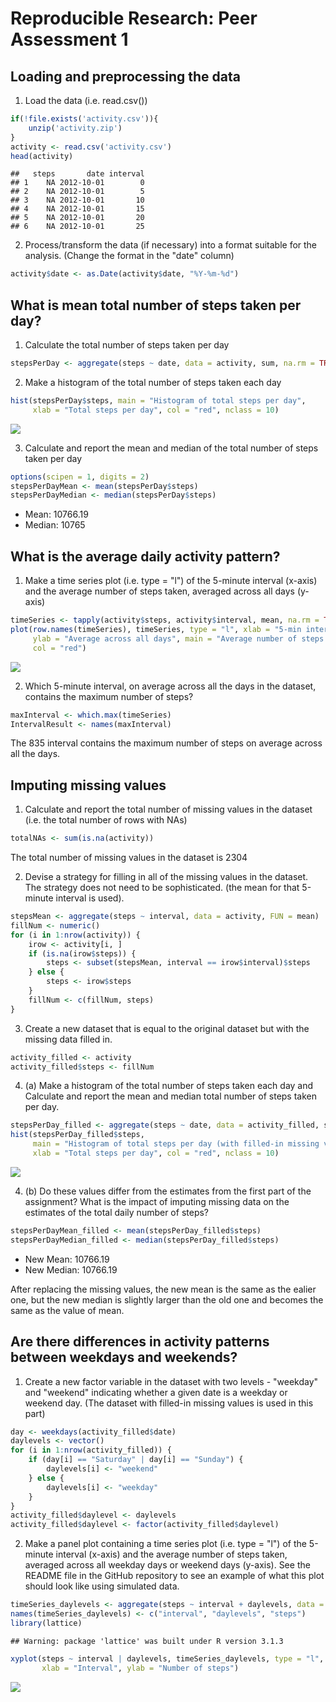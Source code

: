 # Reproducible Research: Peer Assessment 1


## Loading and preprocessing the data
1. Load the data (i.e. read.csv())

```r
if(!file.exists('activity.csv')){
    unzip('activity.zip')
}
activity <- read.csv('activity.csv')
head(activity)
```

```
##   steps       date interval
## 1    NA 2012-10-01        0
## 2    NA 2012-10-01        5
## 3    NA 2012-10-01       10
## 4    NA 2012-10-01       15
## 5    NA 2012-10-01       20
## 6    NA 2012-10-01       25
```

2. Process/transform the data (if necessary) into a format suitable for the analysis. (Change the format in the "date" column)

```r
activity$date <- as.Date(activity$date, "%Y-%m-%d")
```



## What is mean total number of steps taken per day?

1. Calculate the total number of steps taken per day

```r
stepsPerDay <- aggregate(steps ~ date, data = activity, sum, na.rm = TRUE)
```

2. Make a histogram of the total number of steps taken each day

```r
hist(stepsPerDay$steps, main = "Histogram of total steps per day", 
     xlab = "Total steps per day", col = "red", nclass = 10)
```

![](figure/unnamed-chunk-4-1.png) 

3. Calculate and report the mean and median of the total number of steps taken per day

```r
options(scipen = 1, digits = 2)
stepsPerDayMean <- mean(stepsPerDay$steps)
stepsPerDayMedian <- median(stepsPerDay$steps)
```
* Mean: 10766.19
* Median: 10765



## What is the average daily activity pattern?

1. Make a time series plot (i.e. type = "l") of the 5-minute interval (x-axis) and the average number of steps taken, averaged across all days (y-axis)

```r
timeSeries <- tapply(activity$steps, activity$interval, mean, na.rm = TRUE)
plot(row.names(timeSeries), timeSeries, type = "l", xlab = "5-min interval", 
     ylab = "Average across all days", main = "Average number of steps taken per 5 minutes", 
     col = "red")
```

![](figure/unnamed-chunk-6-1.png) 

2. Which 5-minute interval, on average across all the days in the dataset, contains the maximum number of steps?

```r
maxInterval <- which.max(timeSeries)
IntervalResult <- names(maxInterval)
```
The 835 interval contains the maximum number of steps on average across all the days.



## Imputing missing values

1. Calculate and report the total number of missing values in the dataset (i.e. the total number of rows with NAs)

```r
totalNAs <- sum(is.na(activity))
```
The total number of missing values in the dataset is 2304

2. Devise a strategy for filling in all of the missing values in the dataset. The strategy does not need to be sophisticated. (the mean for that 5-minute interval is used).

```r
stepsMean <- aggregate(steps ~ interval, data = activity, FUN = mean)
fillNum <- numeric()
for (i in 1:nrow(activity)) {
    irow <- activity[i, ]
    if (is.na(irow$steps)) {
        steps <- subset(stepsMean, interval == irow$interval)$steps
    } else {
        steps <- irow$steps
    }
    fillNum <- c(fillNum, steps)
}
```


3. Create a new dataset that is equal to the original dataset but with the missing data filled in.

```r
activity_filled <- activity
activity_filled$steps <- fillNum
```

4. (a) Make a histogram of the total number of steps taken each day and Calculate and report the mean and median total number of steps taken per day. 

```r
stepsPerDay_filled <- aggregate(steps ~ date, data = activity_filled, sum, na.rm = TRUE)
hist(stepsPerDay_filled$steps, 
     main = "Histogram of total steps per day (with filled-in missing values)", 
     xlab = "Total steps per day", col = "red", nclass = 10)
```

![](figure/unnamed-chunk-11-1.png) 

4. (b) Do these values differ from the estimates from the first part of the assignment? What is the impact of imputing missing data on the estimates of the total daily number of steps?

```r
stepsPerDayMean_filled <- mean(stepsPerDay_filled$steps)
stepsPerDayMedian_filled <- median(stepsPerDay_filled$steps)
```
- New Mean: 10766.19
- New Median: 10766.19

After replacing the missing values, the new mean is the same as the ealier one, but the new median is slightly larger than the old one and becomes the same as the value of mean.



## Are there differences in activity patterns between weekdays and weekends?

1. Create a new factor variable in the dataset with two levels - "weekday" and "weekend" indicating whether a given date is a weekday or weekend day. (The dataset with filled-in missing values is used in this part)

```r
day <- weekdays(activity_filled$date)
daylevels <- vector()
for (i in 1:nrow(activity_filled)) {
    if (day[i] == "Saturday" | day[i] == "Sunday") {
        daylevels[i] <- "weekend"
    } else {
        daylevels[i] <- "weekday"
    }
}
activity_filled$daylevel <- daylevels
activity_filled$daylevel <- factor(activity_filled$daylevel)
```


2. Make a panel plot containing a time series plot (i.e. type = "l") of the 5-minute interval (x-axis) and the average number of steps taken, averaged across all weekday days or weekend days (y-axis). See the README file in the GitHub repository to see an example of what this plot should look like using simulated data.

```r
timeSeries_daylevels <- aggregate(steps ~ interval + daylevels, data = activity, mean)
names(timeSeries_daylevels) <- c("interval", "daylevels", "steps")
library(lattice)
```

```
## Warning: package 'lattice' was built under R version 3.1.3
```

```r
xyplot(steps ~ interval | daylevels, timeSeries_daylevels, type = "l", layout = c(1, 2), 
       xlab = "Interval", ylab = "Number of steps")
```

![](figure/unnamed-chunk-14-1.png) 

